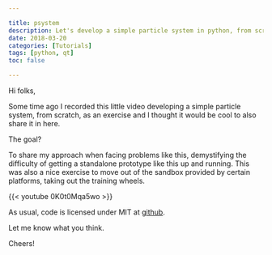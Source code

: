 ```yaml
---

title: psystem
description: Let's develop a simple particle system in python, from scratch.
date: 2018-03-20
categories: [Tutorials]
tags: [python, qt]
toc: false

---
```


<!--more-->

Hi folks,

Some time ago I recorded this little video developing a simple particle system,
from scratch, as an exercise and I thought it would be cool to also share it in here.

The goal?

To share my approach when facing problems like this, demystifying the difficulty of getting
a standalone prototype like this up and running. This was also a nice exercise to move out
of the sandbox provided by certain platforms, taking out the training wheels.

{{< youtube 0K0t0Mqa5wo >}}

As usual, code is licensed under MIT at [github](https://github.com/csaez/psystem).


Let me know what you think.

Cheers!
